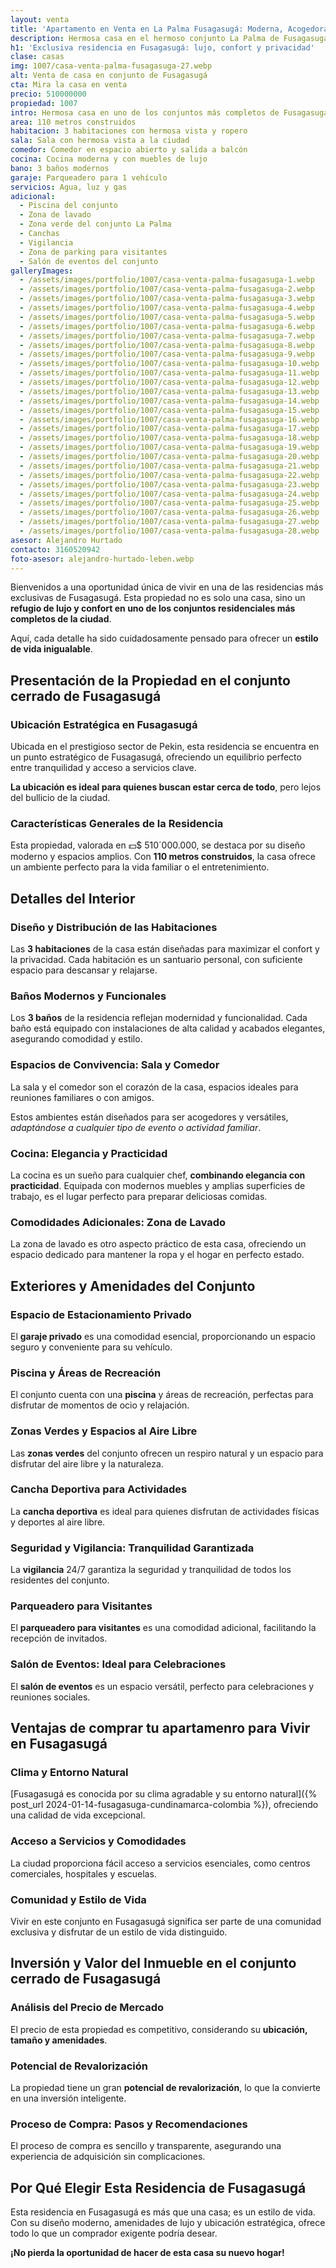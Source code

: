 ```yaml
---
layout: venta
title: 'Apartamento en Venta en La Palma Fusagasugá: Moderna, Acogedora'
description: Hermosa casa en el hermoso conjunto La Palma de Fusagasuga. Contacta con LEBEN Inmobiliaria y compra una de las mejores opciones.
h1: 'Exclusiva residencia en Fusagasugá: lujo, confort y privacidad'
clase: casas
img: 1007/casa-venta-palma-fusagasuga-27.webp
alt: Venta de casa en conjunto de Fusagasugá
cta: Mira la casa en venta
precio: 510000000
propiedad: 1007
intro: Hermosa casa en uno de los conjuntos más completos de Fusagasugá
area: 110 metros construidos
habitacion: 3 habitaciones con hermosa vista y ropero
sala: Sala con hermosa vista a la ciudad
comedor: Comedor en espacio abierto y salida a balcón
cocina: Cocina moderna y con muebles de lujo
bano: 3 baños modernos
garaje: Parqueadero para 1 vehículo
servicios: Agua, luz y gas
adicional:
  - Piscina del conjunto
  - Zona de lavado
  - Zona verde del conjunto La Palma
  - Canchas
  - Vigilancia
  - Zona de parking para visitantes
  - Salón de eventos del conjunto
galleryImages:
  - /assets/images/portfolio/1007/casa-venta-palma-fusagasuga-1.webp
  - /assets/images/portfolio/1007/casa-venta-palma-fusagasuga-2.webp
  - /assets/images/portfolio/1007/casa-venta-palma-fusagasuga-3.webp
  - /assets/images/portfolio/1007/casa-venta-palma-fusagasuga-4.webp
  - /assets/images/portfolio/1007/casa-venta-palma-fusagasuga-5.webp
  - /assets/images/portfolio/1007/casa-venta-palma-fusagasuga-6.webp
  - /assets/images/portfolio/1007/casa-venta-palma-fusagasuga-7.webp
  - /assets/images/portfolio/1007/casa-venta-palma-fusagasuga-8.webp
  - /assets/images/portfolio/1007/casa-venta-palma-fusagasuga-9.webp
  - /assets/images/portfolio/1007/casa-venta-palma-fusagasuga-10.webp
  - /assets/images/portfolio/1007/casa-venta-palma-fusagasuga-11.webp
  - /assets/images/portfolio/1007/casa-venta-palma-fusagasuga-12.webp
  - /assets/images/portfolio/1007/casa-venta-palma-fusagasuga-13.webp
  - /assets/images/portfolio/1007/casa-venta-palma-fusagasuga-14.webp
  - /assets/images/portfolio/1007/casa-venta-palma-fusagasuga-15.webp
  - /assets/images/portfolio/1007/casa-venta-palma-fusagasuga-16.webp
  - /assets/images/portfolio/1007/casa-venta-palma-fusagasuga-17.webp
  - /assets/images/portfolio/1007/casa-venta-palma-fusagasuga-18.webp
  - /assets/images/portfolio/1007/casa-venta-palma-fusagasuga-19.webp
  - /assets/images/portfolio/1007/casa-venta-palma-fusagasuga-20.webp
  - /assets/images/portfolio/1007/casa-venta-palma-fusagasuga-21.webp
  - /assets/images/portfolio/1007/casa-venta-palma-fusagasuga-22.webp
  - /assets/images/portfolio/1007/casa-venta-palma-fusagasuga-23.webp
  - /assets/images/portfolio/1007/casa-venta-palma-fusagasuga-24.webp
  - /assets/images/portfolio/1007/casa-venta-palma-fusagasuga-25.webp
  - /assets/images/portfolio/1007/casa-venta-palma-fusagasuga-26.webp
  - /assets/images/portfolio/1007/casa-venta-palma-fusagasuga-27.webp
  - /assets/images/portfolio/1007/casa-venta-palma-fusagasuga-28.webp
asesor: Alejandro Hurtado
contacto: 3160520942
foto-asesor: alejandro-hurtado-leben.webp
---
```

Bienvenidos a una oportunidad única de vivir en una de las residencias más exclusivas de Fusagasugá. Esta propiedad no es solo una casa, sino un **refugio de lujo y confort en uno de los conjuntos residenciales más completos de la ciudad**.

Aquí, cada detalle ha sido cuidadosamente pensado para ofrecer un **estilo de vida inigualable**.

## Presentación de la Propiedad en el conjunto cerrado de Fusagasugá

### Ubicación Estratégica en Fusagasugá

Ubicada en el prestigioso sector de Pekin, esta residencia se encuentra en un punto estratégico de Fusagasugá, ofreciendo un equilibrio perfecto entre tranquilidad y acceso a servicios clave.

**La ubicación es ideal para quienes buscan estar cerca de todo**, pero lejos del bullicio de la ciudad.

### Características Generales de la Residencia

Esta propiedad, valorada en 💵$ 510´000.000, se destaca por su diseño moderno y espacios amplios. Con **110 metros construidos**, la casa ofrece un ambiente perfecto para la vida familiar o el entretenimiento.

## Detalles del Interior

### Diseño y Distribución de las Habitaciones

Las **3 habitaciones** de la casa están diseñadas para maximizar el confort y la privacidad. Cada habitación es un santuario personal, con suficiente espacio para descansar y relajarse.

### Baños Modernos y Funcionales

Los **3 baños** de la residencia reflejan modernidad y funcionalidad. Cada baño está equipado con instalaciones de alta calidad y acabados elegantes, asegurando comodidad y estilo.

### Espacios de Convivencia: Sala y Comedor

La sala y el comedor son el corazón de la casa, espacios ideales para reuniones familiares o con amigos.

Estos ambientes están diseñados para ser acogedores y versátiles, *adaptándose a cualquier tipo de evento o actividad familiar*.

### Cocina: Elegancia y Practicidad

La cocina es un sueño para cualquier chef, **combinando elegancia con practicidad**. Equipada con modernos muebles y amplias superficies de trabajo, es el lugar perfecto para preparar deliciosas comidas.

### Comodidades Adicionales: Zona de Lavado

La zona de lavado es otro aspecto práctico de esta casa, ofreciendo un espacio dedicado para mantener la ropa y el hogar en perfecto estado.

## Exteriores y Amenidades del Conjunto

### Espacio de Estacionamiento Privado

El **garaje privado** es una comodidad esencial, proporcionando un espacio seguro y conveniente para su vehículo.

### Piscina y Áreas de Recreación

El conjunto cuenta con una **piscina** y áreas de recreación, perfectas para disfrutar de momentos de ocio y relajación.

### Zonas Verdes y Espacios al Aire Libre

Las **zonas verdes** del conjunto ofrecen un respiro natural y un espacio para disfrutar del aire libre y la naturaleza.

### Cancha Deportiva para Actividades

La **cancha deportiva** es ideal para quienes disfrutan de actividades físicas y deportes al aire libre.

### Seguridad y Vigilancia: Tranquilidad Garantizada

La **vigilancia** 24/7 garantiza la seguridad y tranquilidad de todos los residentes del conjunto.

### Parqueadero para Visitantes

El **parqueadero para visitantes** es una comodidad adicional, facilitando la recepción de invitados.

### Salón de Eventos: Ideal para Celebraciones

El **salón de eventos** es un espacio versátil, perfecto para celebraciones y reuniones sociales.

## Ventajas de comprar tu apartamenro para Vivir en Fusagasugá

### Clima y Entorno Natural

\[Fusagasugá es conocida por su clima agradable y su entorno natural\]({% post_url 2024-01-14-fusagasuga-cundinamarca-colombia %}), ofreciendo una calidad de vida excepcional.

### Acceso a Servicios y Comodidades

La ciudad proporciona fácil acceso a servicios esenciales, como centros comerciales, hospitales y escuelas.

### Comunidad y Estilo de Vida

Vivir en este conjunto en Fusagasugá significa ser parte de una comunidad exclusiva y disfrutar de un estilo de vida distinguido.

## Inversión y Valor del Inmueble en el conjunto cerrado de Fusagasugá

### Análisis del Precio de Mercado

El precio de esta propiedad es competitivo, considerando su **ubicación, tamaño y amenidades**.

### Potencial de Revalorización

La propiedad tiene un gran **potencial de revalorización**, lo que la convierte en una inversión inteligente.

### Proceso de Compra: Pasos y Recomendaciones

El proceso de compra es sencillo y transparente, asegurando una experiencia de adquisición sin complicaciones.

## Por Qué Elegir Esta Residencia de Fusagasugá

Esta residencia en Fusagasugá es más que una casa; es un estilo de vida. Con su diseño moderno, amenidades de lujo y ubicación estratégica, ofrece todo lo que un comprador exigente podría desear.

**¡No pierda la oportunidad de hacer de esta casa su nuevo hogar!**